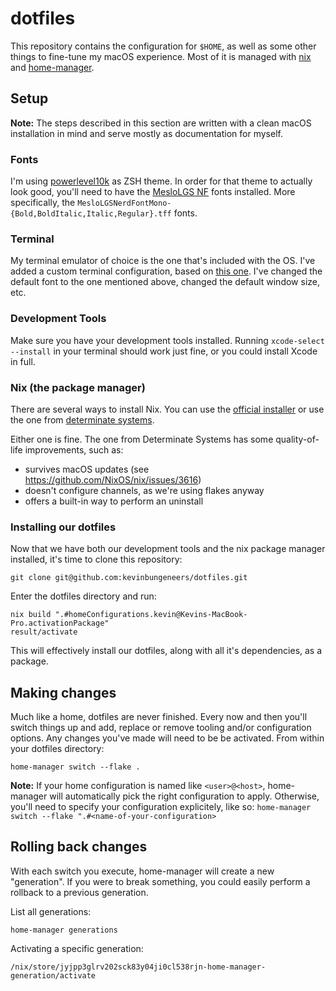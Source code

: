 # dotfiles
This repository contains the configuration for `$HOME`, as well as some other things to fine-tune my macOS experience.
Most of it is managed with [nix](https://nixos.org/) and [home-manager](https://github.com/nix-community/home-manager).

## Setup
**Note:** The steps described in this section are written with a clean macOS installation in mind and serve mostly as documentation for myself.

### Fonts
I'm using [powerlevel10k](https://github.com/romkatv/powerlevel10k) as ZSH theme. In order for that theme to actually look good, you'll need to have the [MesloLGS NF](https://github.com/ryanoasis/nerd-fonts/releases/download/v3.1.1/Meslo.zip) fonts installed. More specifically, the `MesloLGSNerdFontMono-{Bold,BoldItalic,Italic,Regular}.tff` fonts.

### Terminal
My terminal emulator of choice is the one that's included with the OS. I've added a custom terminal configuration, based on [this one](https://github.com/nordtheme/terminal-app). I've changed the default font to the one mentioned above, changed the default window size, etc.

### Development Tools
Make sure you have your development tools installed. Running `xcode-select --install` in your terminal should work just fine, or you could install Xcode in full.

### Nix (the package manager)
There are several ways to install Nix. You can use the [official installer](https://nixos.org/download#nix-install-macos) or use the one from [determinate systems](https://github.com/DeterminateSystems/nix-installer).

Either one is fine. The one from Determinate Systems has some quality-of-life improvements, such as:
- survives macOS updates (see https://github.com/NixOS/nix/issues/3616)
- doesn't configure channels, as we're using flakes anyway
- offers a built-in way to perform an uninstall

### Installing our dotfiles
Now that we have both our development tools and the nix package manager installed, it's time to clone this repository:
```console
git clone git@github.com:kevinbungeneers/dotfiles.git
```

Enter the dotfiles directory and run:
```console
nix build ".#homeConfigurations.kevin@Kevins-MacBook-Pro.activationPackage"
result/activate
```

This will effectively install our dotfiles, along with all it's dependencies, as a package.

## Making changes
Much like a home, dotfiles are never finished. Every now and then you'll switch things up and add, replace or remove tooling and/or configuration options.
Any changes you've made will need to be be activated. From within your dotfiles directory:
```console
home-manager switch --flake .
```

**Note:** If your home configuration is named like `<user>@<host>`, home-manager will automatically pick the right configuration to apply. Otherwise, you'll need to specify your configuration explicitely, like so: `home-manager switch --flake ".#<name-of-your-configuration>`


## Rolling back changes
With each switch you execute, home-manager will create a new "generation". If you were to break something, you could easily perform a rollback to a previous generation.

List all generations:
```console
home-manager generations
```

Activating a specific generation:
```console
/nix/store/jyjpp3glrv202sck83y04ji0cl538rjn-home-manager-generation/activate
```
